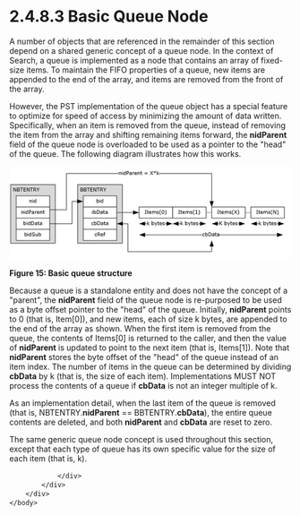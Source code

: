 <html dir="LTR" xmlns:mshelp="http://msdn.microsoft.com/mshelp" xmlns:ddue="http://ddue.schemas.microsoft.com/authoring/2003/5" xmlns:xlink="http://www.w3.org/1999/xlink" xmlns:tool="http://www.microsoft.com/tooltip">
    <head>
        <meta http-equiv="Content-Type" content="text/html; CHARSET=utf-8"></meta>
        <meta name="save" content="history"></meta>
        <title>2.4.8.3 Basic Queue Node</title>
        <xml>
            <mshelp:toctitle title="2.4.8.3 Basic Queue Node"></mshelp:toctitle>
            <mshelp:rltitle title="[MS-PST]: Basic Queue Node"></mshelp:rltitle>
            <mshelp:keyword index="A" term="e08cffe6-faaf-4b16-af9b-e23ee96713c9"></mshelp:keyword>
            <mshelp:attr name="DCSext.ContentType" value="open specification"></mshelp:attr>
            <mshelp:attr name="AssetID" value="e08cffe6-faaf-4b16-af9b-e23ee96713c9"></mshelp:attr>
            <mshelp:attr name="TopicType" value="kbRef"></mshelp:attr>
            <mshelp:attr name="DCSext.Title" value="[MS-PST]: Basic Queue Node" />
        </xml>
    </head>
    <body>
        <div id="header">
            <h1 class="heading">2.4.8.3 Basic Queue Node</h1>
        </div>
        <div id="mainSection">
            <div id="mainBody">
                <div id="allHistory" class="saveHistory"></div>
                <div id="sectionSection0" class="section" name="collapseableSection">
                    

<p>A number of objects that are referenced in the remainder of
this section depend on a shared generic concept of a queue node. In the context
of Search, a queue is implemented as a node that contains an array of
fixed-size items. To maintain the FIFO properties of a queue, new items are
appended to the end of the array, and items are removed from the front of the
array.</p>

<p>However, the PST implementation of the queue object has a
special feature to optimize for speed of access by minimizing the amount of
data written. Specifically, when an item is removed from the queue, instead of
removing the item from the array and shifting remaining items forward, the <b>nidParent</b>
field of the queue node is overloaded to be used as a pointer to the
&quot;head&quot; of the queue. The following diagram illustrates how this
works.</p>

<p><img id="MS-PST_pict5982ce0e-cac9-4c3f-af10-04ab8fff6d00.png" src="MS-PST_files/image015.png" alt="Basic queue structure" title="Basic queue structure"></p>

<p><b>Figure 15: Basic queue structure</b></p>

<p>Because a queue is a standalone entity and does not have the
concept of a &quot;parent&quot;, the <b>nidParent</b> field of the queue node
is re-purposed to be used as a byte offset pointer to the &quot;head&quot; of
the queue. Initially, <b>nidParent</b> points to 0 (that is, Item[0]), and new
items, each of size k bytes, are appended to the end of the array as shown.
When the first item is removed from the queue, the contents of Items[0] is
returned to the caller, and then the value of <b>nidParent</b> is updated to
point to the next item (that is, Items[1]). Note that <b>nidParent</b> stores
the byte offset of the &quot;head&quot; of the queue instead of an item index.
The number of items in the queue can be determined by dividing <b>cbData</b> by
k (that is, the size of each item). Implementations MUST NOT process the
contents of a queue if <b>cbData</b> is not an integer multiple of k.</p>

<p>As an implementation detail, when the last item of the queue
is removed (that is, NBTENTRY.<b>nidParent</b> == BBTENTRY.<b>cbData</b>), the
entire queue contents are deleted, and both <b>nidParent</b> and <b>cbData</b>
are reset to zero.</p>

<p>The same generic queue node concept is used throughout this
section, except that each type of queue has its own specific value for the size
of each item (that is, k).</p>


                </div>
            </div>
        </div>
    </body>
</html>